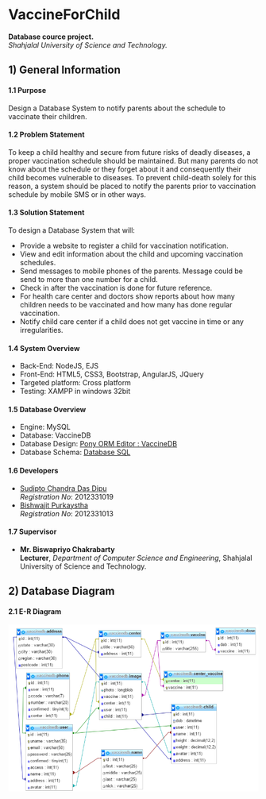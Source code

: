 # VaccineForChild     
**Database cource project.**    
*Shahjalal University of Science and Technology.*     

## 1) General Information      

#### 1.1 Purpose     
Design a Database System to notify parents about the schedule to vaccinate their children.  

#### 1.2 Problem Statement    
To keep a child healthy and secure from future risks of deadly diseases, a proper vaccination schedule should be maintained. But many parents do not know about the schedule or they forget about it and consequently their child becomes vulnerable to diseases. To prevent child-death solely for this reason, a system should be placed to notify the parents prior to vaccination schedule by mobile SMS or in other ways.     

#### 1.3 Solution Statement    
To design a Database System that will:     

* Provide a website to register a child for vaccination notification.   
* View and edit information about the child and upcoming vaccination schedules.   
* Send messages to mobile phones of the parents. Message could be send to more than one number for a child.   
* Check in after the vaccination is done for future reference.   
* For health care center and doctors show reports about how many children needs to be vaccinated and how many has done regular vaccination.    
* Notify child care center if a child does not get vaccine in time or any irregularities.   

#### 1.4 System Overview    

* Back-End: NodeJS, EJS
* Front-End: HTML5, CSS3, Bootstrap, AngularJS, JQuery 
* Targeted platform: Cross platform   
* Testing: XAMPP in windows 32bit   

#### 1.5 Database Overview

* Engine: MySQL    
* Database: VaccineDB    
* Database Design: [Pony ORM Editor : VaccineDB](https://editor.ponyorm.com/user/sdipu/VaccineDB)     
* Database Schema: [Database SQL](_database/db.sql)   

#### 1.6 Developers
 
* [Sudipto Chandra Das Dipu](https://github.com/dipu-bd)   
*Registration No*: 2012331019   
* [Bishwajit Purkaystha](https://github.com/bishwa420)      
*Registration No*: 2012331013    

#### 1.7 Supervisor 

* **Mr. Biswapriyo Chakrabarty**    
**Lecturer**, *Department of Computer Science and Engineering*, Shahjalal University of Science and Technology.    
   
   
## 2) Database Diagram

#### 2.1 E-R Diagram    

![E-R Diagram](_plans/database.png)

